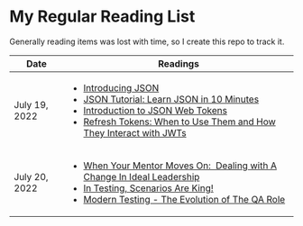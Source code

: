 # My Regular Reading List 
Generally reading items was lost with time, so I create this repo to track it.

| Date | Readings |
| ---- | -------- |
| July 19, 2022 | <ul> <li>[Introducing JSON](https://www.json.org/json-en.html) </li> <li>[﻿JSON Tutorial: Learn JSON in 10 Minutes](https://beginnersbook.com/2015/04/json-tutorial/) </li> <li>[Introduction to JSON Web Tokens](https://jwt.io/introduction) </li> <li>[Refresh Tokens: When to Use Them and How They Interact with JWTs﻿](https://www.loginradius.com/blog/identity/refresh-tokens-jwt-interaction/#:~:text=The%20API%20returns%20a%20short,it%20expires%20or%20even%20before) </li></ul> |
| July 20, 2022 | <ul> <li>[When Your Mentor Moves On:  Dealing with A Change In Ideal Leadership](https://www.ministryoftesting.com/dojo/lessons/when-your-mentor-moves-on-dealing-with-a-change-in-ideal-leadership) </li> <li>[In Testing, Scenarios Are King!](https://devqa.io/scenarios-are-king/) </li> <li>[Modern Testing - The Evolution of The QA Role](https://devqa.io/modern-testing-evolution-qa-role/) </li> </ul>